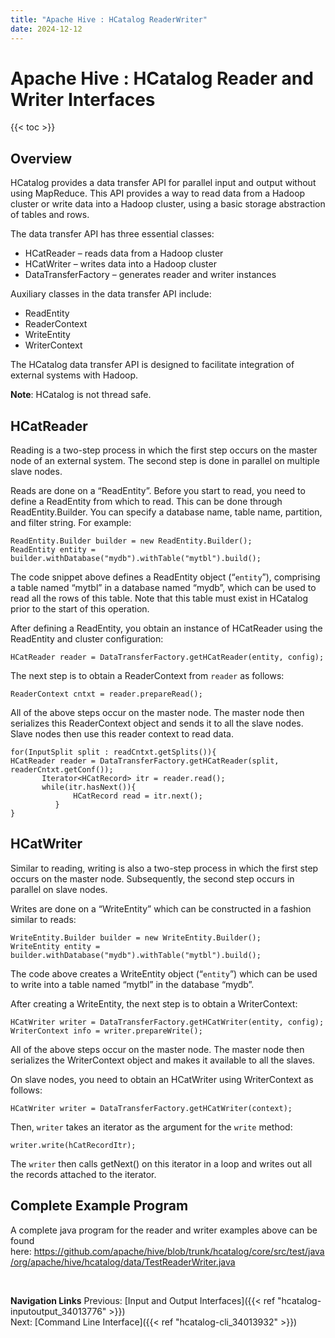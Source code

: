 ```yaml
---
title: "Apache Hive : HCatalog ReaderWriter"
date: 2024-12-12
---
```


# Apache Hive : HCatalog Reader and Writer Interfaces

{{< toc >}}

## Overview

HCatalog provides a data transfer API for parallel input and output without using MapReduce. This API provides a way to read data from a Hadoop cluster or write data into a Hadoop cluster, using a basic storage abstraction of tables and rows.

The data transfer API has three essential classes:

* HCatReader – reads data from a Hadoop cluster
* HCatWriter – writes data into a Hadoop cluster
* DataTransferFactory – generates reader and writer instances

Auxiliary classes in the data transfer API include:

* ReadEntity
* ReaderContext
* WriteEntity
* WriterContext

The HCatalog data transfer API is designed to facilitate integration of external systems with Hadoop.

**Note**: HCatalog is not thread safe.

## HCatReader

Reading is a two-step process in which the first step occurs on the master node of an external system. The second step is done in parallel on multiple slave nodes.

Reads are done on a “ReadEntity”. Before you start to read, you need to define a ReadEntity from which to read. This can be done through ReadEntity.Builder. You can specify a database name, table name, partition, and filter string. For example:

```
ReadEntity.Builder builder = new ReadEntity.Builder();
ReadEntity entity = builder.withDatabase("mydb").withTable("mytbl").build();

```

The code snippet above defines a ReadEntity object (“`entity`”), comprising a table named “mytbl” in a database named “mydb”, which can be used to read all the rows of this table. Note that this table must exist in HCatalog prior to the start of this operation.

After defining a ReadEntity, you obtain an instance of HCatReader using the ReadEntity and cluster configuration:

```
HCatReader reader = DataTransferFactory.getHCatReader(entity, config);

```

The next step is to obtain a ReaderContext from `reader` as follows:

```
ReaderContext cntxt = reader.prepareRead();

```

All of the above steps occur on the master node. The master node then serializes this ReaderContext object and sends it to all the slave nodes. Slave nodes then use this reader context to read data.

```
for(InputSplit split : readCntxt.getSplits()){
HCatReader reader = DataTransferFactory.getHCatReader(split,
readerCntxt.getConf());
       Iterator<HCatRecord> itr = reader.read();
       while(itr.hasNext()){
              HCatRecord read = itr.next();
          }
}

```

## HCatWriter

Similar to reading, writing is also a two-step process in which the first step occurs on the master node. Subsequently, the second step occurs in parallel on slave nodes.

Writes are done on a “WriteEntity” which can be constructed in a fashion similar to reads:

```
WriteEntity.Builder builder = new WriteEntity.Builder();
WriteEntity entity = builder.withDatabase("mydb").withTable("mytbl").build();

```

The code above creates a WriteEntity object (“`entity`”) which can be used to write into a table named “mytbl” in the database “mydb”.

After creating a WriteEntity, the next step is to obtain a WriterContext:

```
HCatWriter writer = DataTransferFactory.getHCatWriter(entity, config);
WriterContext info = writer.prepareWrite();

```

All of the above steps occur on the master node. The master node then serializes the WriterContext object and makes it available to all the slaves.

On slave nodes, you need to obtain an HCatWriter using WriterContext as follows:

```
HCatWriter writer = DataTransferFactory.getHCatWriter(context);

```

Then, `writer` takes an iterator as the argument for the `write` method:

```
writer.write(hCatRecordItr);

```

The `writer` then calls getNext() on this iterator in a loop and writes out all the records attached to the iterator.

## Complete Example Program

A complete java program for the reader and writer examples above can be found here: <https://github.com/apache/hive/blob/trunk/hcatalog/core/src/test/java/org/apache/hive/hcatalog/data/TestReaderWriter.java>

 

**Navigation Links**
Previous: [Input and Output Interfaces]({{< ref "hcatalog-inputoutput_34013776" >}})  
 Next: [Command Line Interface]({{< ref "hcatalog-cli_34013932" >}})



 

 

